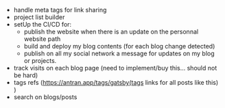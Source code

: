 - handle meta tags for link sharing
- project list builder
- setUp the CI/CD for:
    - publish the website when there is an update on the personnal website path
    - build and deploy my blog contents (for each blog change detected)
    - publish on all my social network a message for updates on my blog or projects.
- track visits on each blog page (need to implement/buy this... should not be hard)
- tags refs (https://antran.app/tags/gatsby(tags links for all posts like this) )
- search on blogs/posts
